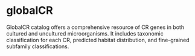 # globalCR
 GlobalCR catalog offers a comprehensive resource of CR genes in both cultured and uncultured microorganisms. It includes taxonomic classification for each CR, predicted habitat distribution, and fine-grained subfamily classifications.
